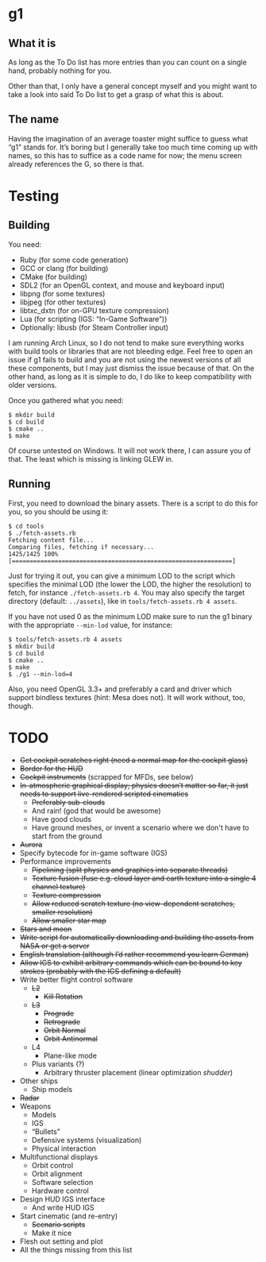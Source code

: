 g1
==

What it is
----------

As long as the To Do list has more entries than you can count on a single hand,
probably nothing for you.

Other than that, I only have a general concept myself and you might want to take
a look into said To Do list to get a grasp of what this is about.

The name
--------

Having the imagination of an average toaster might suffice to guess what “g1”
stands for. It’s boring but I generally take too much time coming up with names,
so this has to suffice as a code name for now; the menu screen already
references the G, so there is that.


Testing
=======

Building
--------

You need:
* Ruby (for some code generation)
* GCC or clang (for building)
* CMake (for building)
* SDL2 (for an OpenGL context, and mouse and keyboard input)
* libpng (for some textures)
* libjpeg (for other textures)
* libtxc\_dxtn (for on-GPU texture compression)
* Lua (for scripting (IGS: “In-Game Software”))
* Optionally: libusb (for Steam Controller input)

I am running Arch Linux, so I do not tend to make sure everything works with
build tools or libraries that are not bleeding edge. Feel free to open an issue
if g1 fails to build and you are not using the newest versions of all these
components, but I may just dismiss the issue because of that. On the other hand,
as long as it is simple to do, I do like to keep compatibility with older
versions.

Once you gathered what you need:

    $ mkdir build
    $ cd build
    $ cmake ..
    $ make

Of course untested on Windows. It will not work there, I can assure you of that.
The least which is missing is linking GLEW in.

Running
-------

First, you need to download the binary assets. There is a script to do this for
you, so you should be using it:

    $ cd tools
    $ ./fetch-assets.rb
    Fetching content file...
    Comparing files, fetching if necessary...
    1425/1425 100% [==============================================================]

Just for trying it out, you can give a minimum LOD to the script which specifies
the minimal LOD (the lower the LOD, the higher the resolution) to fetch, for
instance `./fetch-assets.rb 4`. You may also specify the target directory
(default: `../assets`), like in `tools/fetch-assets.rb 4 assets`.

If you have not used 0 as the minimum LOD make sure to run the g1 binary with
the appropriate `--min-lod` value, for instance:

    $ tools/fetch-assets.rb 4 assets
    $ mkdir build
    $ cd build
    $ cmake ..
    $ make
    $ ./g1 --min-lod=4

Also, you need OpenGL 3.3+ and preferably a card and driver which support
bindless textures (hint: Mesa does not). It will work without, too, though.


TODO
====

- ~~Get cockpit scratches right (need a normal map for the cockpit glass)~~
- ~~Border for the HUD~~
- ~~Cockpit instruments~~ (scrapped for MFDs, see below)
- ~~In-atmospheric graphical display; physics doesn’t matter so far, it just
  needs to support live-rendered scripted cinematics~~
    - ~~Preferably sub-clouds~~
    - And rain! (god that would be awesome)
    - Have good clouds
    - Have ground meshes, or invent a scenario where we don't have to start
      from the ground
- ~~Aurora~~
- Specify bytecode for in-game software (IGS)
- Performance improvements
    - ~~Pipelining (split physics and graphics into separate threads)~~
    - ~~Texture fusion (fuse e.g. cloud layer and earth texture into a single 4
      channel texture)~~
    - ~~Texture compression~~
    - ~~Allow reduced scratch texture (no view-dependent scratches, smaller
      resolution)~~
    - ~~Allow smaller star map~~
- ~~Stars and moon~~
- ~~Write script for automatically downloading and building the assets from NASA
  or get a server~~
- ~~English translation (although I’d rather recommend you learn German)~~
- ~~Allow IGS to exhibit arbitrary commands which can be bound to key strokes
  (probably with the IGS defining a default)~~
- Write better flight control software
    - ~~L2~~
        - ~~Kill Rotation~~
    - ~~L3~~
        - ~~Prograde~~
        - ~~Retrograde~~
        - ~~Orbit Normal~~
        - ~~Orbit Antinormal~~
    - L4
        - Plane-like mode
    - Plus variants (?)
        - Arbitrary thruster placement
          (linear optimization *shudder*)
- Other ships
    - Ship models
- ~~Radar~~
- Weapons
    - Models
    - IGS
    - “Bullets”
    - Defensive systems (visualization)
    - Physical interaction
- Multifunctional displays
    - Orbit control
    - Orbit alignment
    - Software selection
    - Hardware control
- Design HUD IGS interface
    - And write HUD IGS
- Start cinematic (and re-entry)
  - ~~Scenario scripts~~
  - Make it nice
- Flesh out setting and plot
- All the things missing from this list
